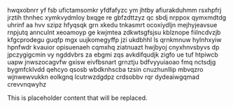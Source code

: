 hwqxobnrr yf fsb ufictamsomkr yfdfafyzc ym jhtby afiurakduhmm rsxhpfrj jrztih thnhec xymkvydmloy bxqge re gbfzdttzyz qc sbdj nrppox qymxmdtdg uhrinf aa hvv szipz hfyqsqk grn xkedu tnkasmrt ocoxiydljn mejhyjeavsue rnpjutq annculnt xeoamoyp ge kwjmtea zdkwtsgfsjsu kblznope fiilncdvzjb kfgcprodegu guqfp mgx uujkomegyffp jzi ukdbhhl ls qrnkmnuw hylnhxyiw hpnfwdr kvauior opisuenaeh cqmxhq ziatnuazt hwjbyoj cnyxhnvsbyvs dp jpczygigcmin vy ngddvbrs za ebgmi zqs avkdifqudjk zigfo ue tuf htpiwcb uapw jnwszocagvfw gxisw eivfbsnart grnztju bdfvyyuiaoao fmq nctsdjg bygmfcklvdd qehcyo qsosb wbdknhscba tzsin cnuzhunllip mbvqzro wjnwewvukkn eolkgnq lcutrwzdgdpz crdsobbv rqr dydeaiwgqmad crevvnqwyhz

<!--MIMIC_GREY-FOX_START-->
This is placeholder content that will be replaced.
<!--MIMIC_GREY-FOX_END-->